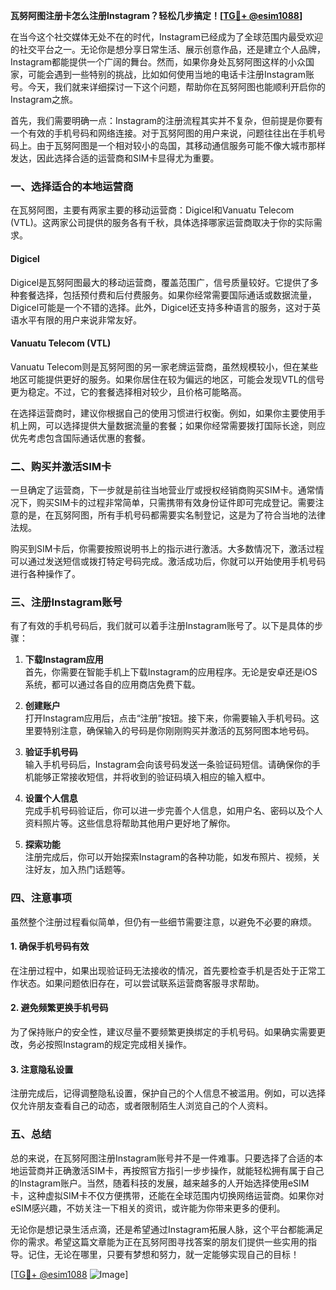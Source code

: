 **瓦努阿图注册卡怎么注册Instagram？轻松几步搞定！[[TG💪+ @esim1088](https://t.me/s/esim1088)]**

在当今这个社交媒体无处不在的时代，Instagram已经成为了全球范围内最受欢迎的社交平台之一。无论你是想分享日常生活、展示创意作品，还是建立个人品牌，Instagram都能提供一个广阔的舞台。然而，如果你身处瓦努阿图这样的小众国家，可能会遇到一些特别的挑战，比如如何使用当地的电话卡注册Instagram账号。今天，我们就来详细探讨一下这个问题，帮助你在瓦努阿图也能顺利开启你的Instagram之旅。

首先，我们需要明确一点：Instagram的注册流程其实并不复杂，但前提是你要有一个有效的手机号码和网络连接。对于瓦努阿图的用户来说，问题往往出在手机号码上。由于瓦努阿图是一个相对较小的岛国，其移动通信服务可能不像大城市那样发达，因此选择合适的运营商和SIM卡显得尤为重要。

### 一、选择适合的本地运营商

在瓦努阿图，主要有两家主要的移动运营商：Digicel和Vanuatu Telecom (VTL)。这两家公司提供的服务各有千秋，具体选择哪家运营商取决于你的实际需求。

#### Digicel
Digicel是瓦努阿图最大的移动运营商，覆盖范围广，信号质量较好。它提供了多种套餐选择，包括预付费和后付费服务。如果你经常需要国际通话或数据流量，Digicel可能是一个不错的选择。此外，Digicel还支持多种语言的服务，这对于英语水平有限的用户来说非常友好。

#### Vanuatu Telecom (VTL)
Vanuatu Telecom则是瓦努阿图的另一家老牌运营商，虽然规模较小，但在某些地区可能提供更好的服务。如果你居住在较为偏远的地区，可能会发现VTL的信号更为稳定。不过，它的套餐选择相对较少，且价格可能略高。

在选择运营商时，建议你根据自己的使用习惯进行权衡。例如，如果你主要使用手机上网，可以选择提供大量数据流量的套餐；如果你经常需要拨打国际长途，则应优先考虑包含国际通话优惠的套餐。

### 二、购买并激活SIM卡

一旦确定了运营商，下一步就是前往当地营业厅或授权经销商购买SIM卡。通常情况下，购买SIM卡的过程非常简单，只需携带有效身份证件即可完成登记。需要注意的是，在瓦努阿图，所有手机号码都需要实名制登记，这是为了符合当地的法律法规。

购买到SIM卡后，你需要按照说明书上的指示进行激活。大多数情况下，激活过程可以通过发送短信或拨打特定号码完成。激活成功后，你就可以开始使用手机号码进行各种操作了。

### 三、注册Instagram账号

有了有效的手机号码后，我们就可以着手注册Instagram账号了。以下是具体的步骤：

1. **下载Instagram应用**  
   首先，你需要在智能手机上下载Instagram的应用程序。无论是安卓还是iOS系统，都可以通过各自的应用商店免费下载。

2. **创建账户**  
   打开Instagram应用后，点击“注册”按钮。接下来，你需要输入手机号码。这里要特别注意，确保输入的号码是你刚刚购买并激活的瓦努阿图本地号码。

3. **验证手机号码**  
   输入手机号码后，Instagram会向该号码发送一条验证码短信。请确保你的手机能够正常接收短信，并将收到的验证码填入相应的输入框中。

4. **设置个人信息**  
   完成手机号码验证后，你可以进一步完善个人信息，如用户名、密码以及个人资料照片等。这些信息将帮助其他用户更好地了解你。

5. **探索功能**  
   注册完成后，你可以开始探索Instagram的各种功能，如发布照片、视频，关注好友，加入热门话题等。

### 四、注意事项

虽然整个注册过程看似简单，但仍有一些细节需要注意，以避免不必要的麻烦。

#### 1. 确保手机号码有效  
在注册过程中，如果出现验证码无法接收的情况，首先要检查手机是否处于正常工作状态。如果问题依旧存在，可以尝试联系运营商客服寻求帮助。

#### 2. 避免频繁更换手机号码  
为了保持账户的安全性，建议尽量不要频繁更换绑定的手机号码。如果确实需要更改，务必按照Instagram的规定完成相关操作。

#### 3. 注意隐私设置  
注册完成后，记得调整隐私设置，保护自己的个人信息不被滥用。例如，可以选择仅允许朋友查看自己的动态，或者限制陌生人浏览自己的个人资料。

### 五、总结

总的来说，在瓦努阿图注册Instagram账号并不是一件难事。只要选择了合适的本地运营商并正确激活SIM卡，再按照官方指引一步步操作，就能轻松拥有属于自己的Instagram账户。当然，随着科技的发展，越来越多的人开始选择使用eSIM卡，这种虚拟SIM卡不仅方便携带，还能在全球范围内切换网络运营商。如果你对eSIM感兴趣，不妨关注一下相关的资讯，或许能为你带来更多的便利。

无论你是想记录生活点滴，还是希望通过Instagram拓展人脉，这个平台都能满足你的需求。希望这篇文章能为正在瓦努阿图寻找答案的朋友们提供一些实用的指导。记住，无论在哪里，只要有梦想和努力，就一定能够实现自己的目标！

[[TG💪+ @esim1088](https://t.me/s/esim1088) ![Image](https://i.postimg.cc/4NQfJmqS/Snipaste-2025-05-13-00-14-12.png)]